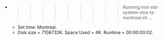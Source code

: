 * >>>>>>>>> Running inst-std-system-xtra-tz-montreal.sh ...
  * Set time: Montreal.
  * Disk size = 7106732K. Space Used = 4K. Runtime = 00:00:00:02.
